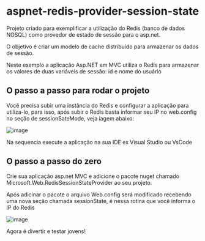 # aspnet-redis-provider-session-state

Projeto criado para exemplificar a utilização do Redis (banco de dados NOSQL) como provedor de estado de sessão para o asp.net.

O objetivo é criar um modelo de cache distribuído para armazenar os dados de sessão.

Neste exemplo a aplicação Asp.NET em MVC utiliza o Redis para armazenar os valores de duas variáveis de sessão: id e nome do usuário

## O passo a passo para rodar o projeto

Você precisa subir uma instância do Redis e configurar a aplicação para utiliza-lo, para isso, após subir o Redis basta informar seu IP no web.config no seção de sessionSateMode, veja iagem abaixo:

![image](https://user-images.githubusercontent.com/731481/172261274-c1b5d4e7-0fc0-4b3c-8c29-9721118bc99c.png)

Na sequencia execute a aplicação na sua IDE ex Visual Studio ou VsCode


## O passo a passo do zero
 
Crie sua aplicação asp.net MVC e adicione o pacote nuget chamado Microsoft.Web.RedisSessionStateProvider ao seu projeto.

Após adicinar o pacote o arquivo Web.config será modificado recebendo uma nova seção chamada sessionState, é nessa rotina que você informa o IP do Redis

![image](https://user-images.githubusercontent.com/731481/172261274-c1b5d4e7-0fc0-4b3c-8c29-9721118bc99c.png)

Agora é divertir e testar jovens!

